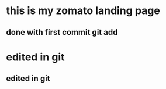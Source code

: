 # this is my zomato landing page

## done with first commit git add

# edited in git

## edited in git
